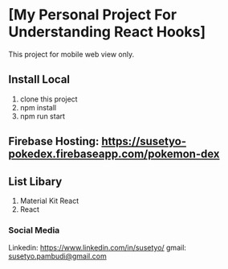 # [My Personal Project For Understanding React Hooks]
This project for mobile web view only.

## Install Local
1. clone this project
2. npm install
3. npm run start

## Firebase Hosting: https://susetyo-pokedex.firebaseapp.com/pokemon-dex

## List Libary
1. Material Kit React
2. React

### Social Media
Linkedin: https://www.linkedin.com/in/susetyo/
gmail: susetyo.pambudi@gmail.com
